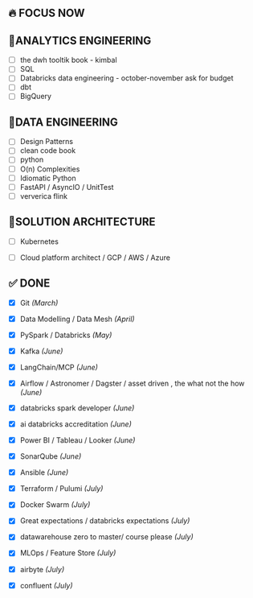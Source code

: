 ## 🔥 FOCUS NOW

## 📌ANALYTICS ENGINEERING
- [ ] the dwh tooltik book - kimbal
- [ ] SQL
- [ ] Databricks data engineering - october-november ask for budget
- [ ] dbt
- [ ] BigQuery

## 📌DATA ENGINEERING
- [ ] Design Patterns
- [ ] clean code book
- [ ] python
- [ ] O(n) Complexities
- [ ] Idiomatic Python  
- [ ] FastAPI / AsyncIO / UnitTest
- [ ] ververica flink

## 📌SOLUTION ARCHITECTURE
- [ ] Kubernetes
- [ ] Cloud platform architect /  GCP / AWS / Azure


## ✅ DONE
- [x] Git *(March)*     
- [x] Data Modelling / Data Mesh *(April)*
- [x] PySpark / Databricks *(May)*
- [x] Kafka *(June)*
- [x] LangChain/MCP *(June)*
- [x] Airflow / Astronomer / Dagster / asset driven , the what not the how *(June)*
- [x] databricks spark developer *(June)*
- [x] ai databricks accreditation *(June)*
- [x] Power BI / Tableau / Looker *(June)*
- [x] SonarQube *(June)*
- [x] Ansible *(June)*
- [x] Terraform / Pulumi *(July)*
- [x] Docker Swarm *(July)*
- [x] Great expectations / databricks expectations *(July)*
- [x] datawarehouse zero to master/ course please *(July)*
- [x] MLOps / Feature Store  *(July)*
- [x] airbyte *(July)*
- [x] confluent *(July)*



